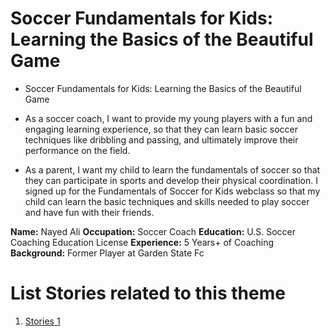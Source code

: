 # Soccer Fundamentals for Kids: Learning the Basics of the Beautiful Game

* Soccer Fundamentals for Kids: Learning the Basics of the Beautiful Game

* As a soccer coach, I want to provide my young players with a fun and engaging learning experience, so that they can learn basic soccer techniques like dribbling and passing, and ultimately improve their performance on the field.

* As a parent, I want my child to learn the fundamentals of soccer so that they can participate in sports and develop their physical coordination. I signed up for the Fundamentals of Soccer for Kids webclass so that my child can learn the basic techniques and skills needed to play soccer and have fun with their friends.

**Name:** Nayed Ali
**Occupation:** Soccer Coach
**Education:** U.S. Soccer Coaching Education License
**Experience:** 5 Years+ of Coaching 
**Background:** Former Player at Garden State Fc
# List Stories related to this theme
1. [Stories 1](documentation/templates/theme/initiatives/epics/stories/tasks/task_template.md)
